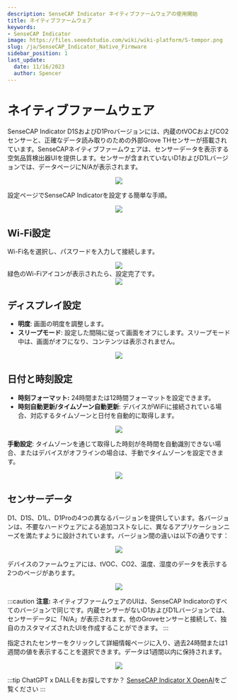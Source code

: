 ```yaml
---
description: SenseCAP Indicator ネイティブファームウェアの使用開始
title: ネイティブファームウェア
keywords:
- SenseCAP Indicator
image: https://files.seeedstudio.com/wiki/wiki-platform/S-tempor.png
slug: /ja/SenseCAP_Indicator_Native_Firmware
sidebar_position: 1
last_update:
  date: 11/16/2023
  author: Spencer
---
```


# **ネイティブファームウェア**

SenseCAP Indicator D1SおよびD1Proバージョンには、内蔵のtVOCおよびCO2センサーと、正確なデータ読み取りのための外部Grove THセンサーが搭載されています。SenseCAPネイティブファームウェアは、センサーデータを表示する空気品質検出器UIを提供します。センサーが含まれていないD1およびD1Lバージョンでは、データページにN/Aが表示されます。

<div align="center"><img width={480} src="https://files.seeedstudio.com/wiki/SenseCAP/SenseCAP_Indicator/SenseCAP_Indicator_8.png"/></div>

設定ページでSenseCAP Indicatorを設定する簡単な手順。

<div align="center"><img width={480} src="https://files.seeedstudio.com/wiki/SenseCAP/SenseCAP_Indicator/setting.png"/></div>

## **Wi-Fi設定**

Wi-Fi名を選択し、パスワードを入力して接続します。

<div align="center"><img width={480} src="https://files.seeedstudio.com/wiki/SenseCAP/SenseCAP_Indicator/SenseCAP_Indicator_9.png"/></div>
緑色のWi-Fiアイコンが表示されたら、設定完了です。

<div align="center"><img width={400} src="https://files.seeedstudio.com/wiki/SenseCAP/SenseCAP_Indicator/SenseCAP_Indicator_10.png"/></div>

## **ディスプレイ設定**

- **明度**: 画面の明度を調整します。
- **スリープモード**: 設定した間隔に従って画面をオフにします。スリープモード中は、画面がオフになり、コンテンツは表示されません。

<div align="center"><img width={400} src="https://files.seeedstudio.com/wiki/SenseCAP/SenseCAP_Indicator/SenseCAP_Indicator_15.png"/></div>

## **日付と時刻設定**

- **時刻フォーマット:** 24時間または12時間フォーマットを設定できます。
- **時刻自動更新/タイムゾーン自動更新**: デバイスがWiFiに接続されている場合、対応するタイムゾーンと日付を自動的に取得します。

<div align="center"><img width={400} src="https://files.seeedstudio.com/wiki/SenseCAP/SenseCAP_Indicator/SenseCAP_Indicator_16.png"/></div>

**手動設定**: タイムゾーンを通じて取得した時刻が冬時間を自動識別できない場合、またはデバイスがオフラインの場合は、手動でタイムゾーンを設定できます。

<div align="center"><img width={400} src="https://files.seeedstudio.com/wiki/SenseCAP/SenseCAP_Indicator/SenseCAP_Indicator_17.png"/></div>

## **センサーデータ**

D1、D1S、D1L、D1Proの4つの異なるバージョンを提供しています。各バージョンは、不要なハードウェアによる追加コストなしに、異なるアプリケーションニーズを満たすように設計されています。バージョン間の違いは以下の通りです：

<div align="center"><img width={400} src="https://files.seeedstudio.com/wiki/SenseCAP/SenseCAP_Indicator/version.png"/></div>

デバイスのファームウェアには、tVOC、CO2、温度、湿度のデータを表示する2つのページがあります。

<div align="center"><img width={400} src="https://files.seeedstudio.com/wiki/SenseCAP/SenseCAP_Indicator/SenseCAP_Indicator_12.png"/></div>

:::caution **注意:**
ネイティブファームウェアのUIは、SenseCAP Indicatorのすべてのバージョンで同じです。内蔵センサーがないD1およびD1Lバージョンでは、センサーデータに「N/A」が表示されます。他のGroveセンサーと接続して、独自のカスタマイズされたUIを作成することができます。
:::

指定されたセンサーをクリックして詳細情報ページに入り、過去24時間または1週間の値を表示することを選択できます。データは1週間以内に保持されます。

<div align="center"><img width={400} src="https://files.seeedstudio.com/wiki/SenseCAP/SenseCAP_Indicator/SenseCAP_Indicator_13.png"/></div>

:::tip ChatGPT x DALL·Eをお探しですか？
[SenseCAP Indicator X OpenAI](/ja/SenseCAP_Indicator_OpenAI_X_Overview)をご覧ください
:::